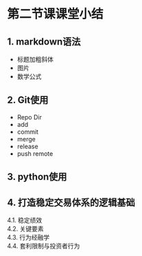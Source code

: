 # 第二节课课堂小结
## 1.  markdown语法
   * 标题加粗斜体
   * 图片
   * 数学公式

## 2.  Git使用          
  * Repo Dir             
  * add
  * commit
  * merge
  * release
  * push remote

## 3.  python使用

## 4.  打造稳定交易体系的逻辑基础               
4.1.  稳定绩效  
4.2.  关键要素   
4.3.  行为经融学       
4.4.  套利限制与投资者行为    
